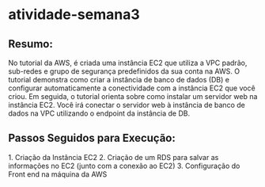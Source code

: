 # atividade-semana3

<h2> Resumo: </h2>

No tutorial da AWS, é criada uma instância EC2 que utiliza a VPC padrão, sub-redes e grupo de segurança predefinidos da sua conta na AWS. O tutorial demonstra como criar a instância de banco de dados (DB) e configurar automaticamente a conectividade com a instância EC2 que você criou. Em seguida, o tutorial orienta sobre como instalar um servidor web na instância EC2. Você irá conectar o servidor web à instância de banco de dados na VPC utilizando o endpoint da instância de DB.


<h2> Passos Seguidos para Execução: </h2>
1. Criação da Instância EC2
2. Criação de um RDS para salvar as informações no EC2 (junto com a conexão ao EC2)
3. Configuração do Front end na máquina da AWS

